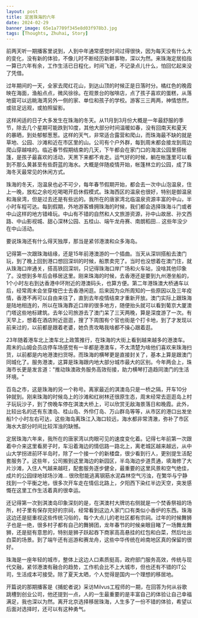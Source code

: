 ```yaml
---
layout: post
title: 定居珠海的六年
date: 2024-02-29
banner_image: 65e1a7709f345e8d03f978b3.jpg
tags: [Thoughts, Zhuhai, Story]
---
```


前两天听一期播客里说到，人到中年通常感觉时间过得很快，因为每天没有什么大的变化，没有新的体验，不像儿时不断经历新鲜事物，深以为然。来珠海定居掐指一算已六年有余，工作生活已日程化，时间飞逝，不记录点儿什么，怕回忆起来没了凭借。

<!--more-->

过年期间的一天，全家去爬红花山，到达山顶的时候正是日落时分。橘红色的晚霞映在海面，渔船点点，微风徐徐。在观景台的咖啡店，点了孩子喜欢的蛋糕，从落地窗可以远眺海湾另外一侧的家、单位和孩子的学校。游客三三两两，神情悠然，或驻足远观，或拍照留影。

这样闲适的日子大多发生在珠海的冬天。从11月到3月份大概是一年最舒服的季节，除去几个星期可能跌到10度，其他大部分时间温暖如春，没有回南天和夏天的暴晒，到处郁郁葱葱。这样的天气，非常适合露营和爬山，而珠海最不缺的就是草地、公园、沙滩和近在市区里的山。公司有个户外群，每到周末都会接龙到周边爬山穿越啥的。临近春节假期结束的几天，下午都会在家门口的海滨公园里搭帐篷，是孩子最喜欢的活动，天黑下来都不肯走。运气好的时候，躺在帐篷里可以看到不那么黄甚至有些蔚蓝的海水。大概是伴随疫情开始，帐篷林立的公园，成了珠海冬天最常见的休闲方式。

珠海的冬天，泡温泉也必不可少，每年春节假期开始，都会去一次中山泡温泉，住上一晚，放松之余吃吃喝喝开启休假模式。珠海西区的温泉也很好，特别是御温泉和海泉湾，但是过去还是有些远的。我所在的唐家湾北临温泉资源丰富的中山，半小时车程可达。每到假期，外地游客蜂拥珠海的时候，我们都会选择珠海斗门或者中山这样的地方错峰玩。中山有不错的自然和人文旅游资源，孙中山故居、孙文西路、中山影视城、甜心深林公园、五桂山、端午龙舟赛、南朗稻田... 这些年没少在中山活动。

要说珠海还有什么得天独厚，那当是紧邻港澳和众多海岛。

记得第一次跟珠海结缘，还是15年前港澳游的一个插曲。当天从深圳搭船去澳门玩，到了晚上回到港口想回深圳的时候，船票卖完了。当时也没想着在澳门住，就从珠海口岸通关，搭高铁回深圳，只记得珠海口岸广场和火车站，没啥其他印象了。没想到多年后会移居这里。刚来珠海的时候，去香港还是要到九州港坐船的，1个小时左右到达香港中环附近的港澳码头，也算方便。第二年港珠澳大桥通车以后，经常周末会坐穿梭巴士去香港闲逛。后来因为众所周知的一些原因以及三年疫情，香港不再可以自由来往了，直到去年疫情结束才重新开放。澳门实际上跟珠海是陆地相连的，所以在珠海靠近口岸的很多地方，随便抬头就可以看到葡京大厦澳门塔这些地标建筑。去年公司旅游去了澳门呆了三天两晚，算是深度游了一次。有天早上，想着在酒店附近逛逛，搜了下周围有个官也街是个打卡地，到了才发现以前来过的，以前都是跟着老婆，她负责攻略我啥都不操心跟着逛。

23年随着港车北上澳车北上政策推行，在珠海的大街上看到越来越多的港澳车。周末的山姆会员店停车场感觉有一半都是港澳车，不太清楚为啥他们喜欢来珠海扫货，以前都是内地港澳扫货呀。而珠海的横琴更是直接封关了，基本上算是跟澳门同城化了。服务港澳，这算是珠海跟内地大部分城市最大的区别。今年两会上，珠海市长更是发言道："推动珠澳政务服务高效衔接，助力横琴打造趋同澳门的生活环境。"

百岛之市，这是珠海的另一个称号。离家最近的淇澳岛只是一桥之隔，开车10分钟就到。刚来珠海的时候岛上的沙滩和红树林还很原生态，周末经常去逛逛岛上村子玩玩沙子，到了傍晚车停在淇澳大桥上，可以欣赏无敌海景落日和晚霞。此外，比较出名的还有东澳岛、桂山岛、外伶仃岛、万山群岛等等，从市区的港口出发坐船1个小时左右可达，这些海岛离珠江入海口较远，海水都非常清澈，弥补了市区海水大部分时间比较浑浊的缺憾。

定居珠海六年来，我所在的唐家湾以肉眼可见的速度变化着。记得七年前第一次跟着中介来这里看房子时，车沿着海边的情侣路一路北上，离老城区越来越远，从中山大学拐进前环半岛时，除了一个接一个的新楼盘，很少看到行人，更别提生活配套服务了。这些年，公司搬到这里海边的新园区，半岛海边步道贯通，填海修了大片沙滩，入住人气越来越旺，配套服务逐步健全，最重要的这里风景和空气绝佳，成片的公园绿地球场沙滩... 很欣慰能逃离钢筋水泥森林空气污浊，在繁华与宁静找到一个平衡之地，很多次开车走在情侣北路上，夕阳西下染红半边天空，突发感慨在这里工作生活着真的很幸运。

还记得第一次到淇澳岛印象深刻的是，在淇澳村大牌坊右侧就是一个焚香祭祖的场所，村子里有保存完好的宗祠，经常看到这边人家门口有类似小香炉的东西。珠海这边还是挺重视这些传统习俗的，每个大点儿的老社区都有宗祠。过年的时候舞狮子也是一绝，很多村子都有自己的舞狮团，龙年春节的时候亲眼目睹了一场舞龙舞狮，还是挺有意思的，特别是狮子跃起吞下商家高高悬挂的红包和白菜，然后吐出白菜的场景。到了端午还有巡游和赛龙舟，这些中华传统在岭南地区真的保留的很好。

珠海是一座年轻的城市，整体上这边人口素质挺高，政府部门服务高效，传统与现代交融，紧邻港澳有融合的趋势，工作机会比不上大城市，但也还有不错的IT公司，生活成本可接受。除了夏天太晒，个人觉得是国内一个理想的移居地。

开篇说的那期播客是《捕蛇者说》采访Milvus工程师的一期，在回答为何从谷歌跳槽到创业公司，他还提到一点，人的一生最重要的是丰富自己的体验让自己幸福满足，我也深以为然。离开北京选择移居珠海，人生多了一份不错的体验，希望以后面对选择时，还可以有这种勇气。
